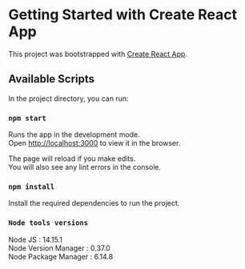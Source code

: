 # Getting Started with Create React App

This project was bootstrapped with [Create React App](https://github.com/facebook/create-react-app).

## Available Scripts

In the project directory, you can run:

### `npm start`

Runs the app in the development mode.\
Open [http://localhost:3000](http://localhost:3000) to view it in the browser.

The page will reload if you make edits.\
You will also see any lint errors in the console.

### `npm install`

Install the required dependencies to run the project.


### `Node tools versions`
Node JS : 14.15.1 \
Node Version Manager : 0.37.0 \
Node Package Manager : 6.14.8
